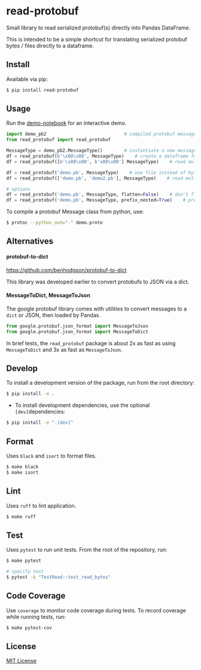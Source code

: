 # read-protobuf

Small library to read serialized protobuf(s) directly into Pandas DataFrame.

This is intended to be a simple shortcut for translating serialized
protobuf bytes / files directly to a dataframe.

## Install

Available via pip:

```bash
$ pip install read-protobuf
```

## Usage

Run the [demo-notebook](tests/demo.ipynb) for an interactive demo.

```python
import demo_pb2                             # compiled protobuf message module 
from read_protobuf import read_protobuf

MessageType = demo_pb2.MessageType()        # instantiate a new message type
df = read_protobuf(b'\x00\x00', MessageType)    # create a dataframe from serialized protobuf bytes
df = read_protobuf([b'\x00\x00', b'x00\x00'] MessageType)    # read multiple protobuf bytes

df = read_protobuf('demo.pb', MessageType)    # use file instead of bytes
df = read_protobuf(['demo.pb', 'demo2.pb'], MessageType)    # read multiple files

# options
df = read_protobuf('demo.pb', MessageType, flatten=False)    # don't flatten pb messages
df = read_protobuf('demo.pb', MessageType, prefix_nested=True)    # prefix nested messages with parent keys (like pandas.io.json.json_normalize)
```

To compile a protobuf Message class from python, use:

```bash
$ protoc --python_out="." demo.proto
```

## Alternatives

#### protobuf-to-dict

https://github.com/benhodgson/protobuf-to-dict

This library was developed earlier to convert protobufs to JSON via a dict.

#### MessageToDict, MessageToJson

The google protobuf library comes with utilities to convert messages to a `dict` or JSON,
then loaded by Pandas.

```python
from google.protobuf.json_format import MessageToJson
from google.protobuf.json_format import MessageToDict
```

In brief tests, the `read_protobuf` package is about 2x as fast
as using `MessageToDict` and 3x as fast as `MessageToJson`.

## Develop

To install a development version of the package, run from the root directory:

```bash
$ pip install -e .
```

- To install development dependencies, use the optional `[dev]`dependencies:

```bash
$ pip install -e ".[dev]"
```

## Format

Uses `black` and `isort` to format files.

```bash
$ make black
$ make isort
```

## Lint

Uses `ruff` to lint application.

```bash
$ make ruff
```

## Test

Uses `pytest` to run unit tests. From the root of the repository, run:

```bash
$ make pytest

# specify test
$ pytest -k "TestRead::test_read_bytes"
```

## Code Coverage

Use `coverage` to monitor code coverage during tests.
To record coverage while running tests, run:

```bash
$ make pytest-cov
```

## License

[MIT License](LICENSE)

